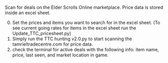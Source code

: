 Scan for deals on the Elder Scrolls Online marketplace. Price data is stored inside an excel sheet.

0. Set the prices and items you want to search for in the excel sheet. (To see current going rates for items in the excel sheet run the Update_TTC_pricesheet.py)
1. Simply run the TTC hunting v2.0.py to start scanning the tamrieltradecentre.com for price data.
2. check the terminal for active deals with the following info: item name, price, last seen, and market location in game.

